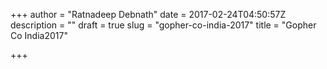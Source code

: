 +++
author = "Ratnadeep Debnath"
date = 2017-02-24T04:50:57Z
description = ""
draft = true
slug = "gopher-co-india-2017"
title = "Gopher Co India2017"

+++




